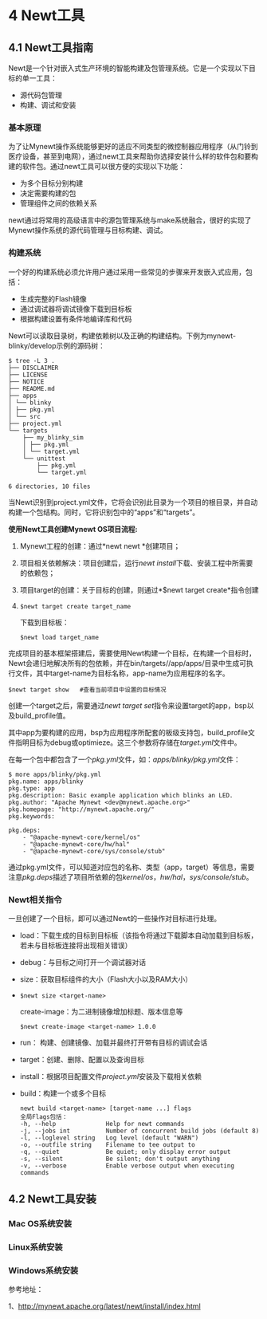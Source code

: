# 4 Newt工具

## 4.1 Newt工具指南

Newt是一个针对嵌入式生产环境的智能构建及包管理系统。它是一个实现以下目标的单一工具：

- 源代码包管理
- 构建、调试和安装

### 基本原理

为了让Mynewt操作系统能够更好的适应不同类型的微控制器应用程序（从门铃到医疗设备，甚至到电网），通过newt工具来帮助你选择安装什么样的软件包和要构建的软件包。通过newt工具可以很方便的实现以下功能：

- 为多个目标分别构建
- 决定需要构建的包
- 管理组件之间的依赖关系

newt通过将常用的高级语言中的源包管理系统与make系统融合，很好的实现了Mynewt操作系统的源代码管理与目标构建、调试。

### 构建系统

一个好的构建系统必须允许用户通过采用一些常见的步骤来开发嵌入式应用，包括：

- 生成完整的Flash镜像
- 通过调试器将调试镜像下载到目标板
- 根据构建设置有条件地编译库和代码

Newt可以读取目录树，构建依赖树以及正确的构建结构。下例为mynewt-blinky/develop示例的源码树：

```
$ tree -L 3 .
├── DISCLAIMER
├── LICENSE
├── NOTICE
├── README.md
├── apps
│ └── blinky
│ ├── pkg.yml
│ └── src
├── project.yml
└── targets
    ├── my_blinky_sim
    │ ├── pkg.yml
    │ └── target.yml
    └── unittest
        ├── pkg.yml
        └── target.yml

6 directories, 10 files
```

当Newt识别到project.yml文件，它将会识别此目录为一个项目的根目录，并自动构建一个包结构。同时，它将识别包中的“apps”和“targets”。

**使用Newt工具创建Mynewt OS项目流程:**

1. Mynewt工程的创建：通过*newt newt <project-name>*创建项目；

2. 项目相关依赖解决：项目创建后，运行*newt install*下载、安装工程中所需要的依赖包；

3. 项目target的创建：关于目标的创建，则通过*$newt target create*指令创建

4. ```
   $newt target create target_name
   ```

   下载到目标板：

   ```
   $newt load target_name
   ```

完成项目的基本框架搭建后，需要使用Newt构建一个目标，在构建一个目标时，Newt会递归地解决所有的包依赖，并在bin/targets/<target-name>/app/apps/<app-name>目录中生成可执行文件，其中target-name为目标名称，app-name为应用程序的名字。

```
$newt target show   #查看当前项目中设置的目标情况
```

创建一个target之后，需要通过*newt target set*指令来设置target的app，bsp以及build_profile值。

其中app为要构建的应用，bsp为应用程序所配套的板级支持包，build_profile文件指明目标为debug或optimieze。这三个参数将存储在*target.yml*文件中。

在每一个包中都包含了一个*pkg.yml*文件，如：*apps/blinky/pkg.yml*文件：

```
$ more apps/blinky/pkg.yml
pkg.name: apps/blinky
pkg.type: app
pkg.description: Basic example application which blinks an LED.
pkg.author: "Apache Mynewt <dev@mynewt.apache.org>"
pkg.homepage: "http://mynewt.apache.org/"
pkg.keywords:

pkg.deps:
    - "@apache-mynewt-core/kernel/os"
    - "@apache-mynewt-core/hw/hal"
    - "@apache-mynewt-core/sys/console/stub"
```

通过pkg.yml文件，可以知道对应包的名称、类型（app，target）等信息，需要注意*pkg.deps*描述了项目所依赖的包*kernel/os*，*hw/hal*，*sys/console/stub*。

### Newt相关指令

一旦创建了一个目标，即可以通过Newt的一些操作对目标进行处理。

- load：下载生成的目标到目标板（该指令将通过下载脚本自动加载到目标板，若未与目标板连接将出现相关错误）

- debug：与目标之间打开一个调试器对话

- size：获取目标组件的大小（Flash大小以及RAM大小）

- ```
  $newt size <target-name>
  ```

  create-image：为二进制镜像增加标题、版本信息等

  ```
  $newt create-image <target-name> 1.0.0
  ```

- run： 构建、创建镜像、加载并最终打开带有目标的调试会话

- target：创建、删除、配置以及查询目标

- install：根据项目配置文件*project.yml*安装及下载相关依赖

- build：构建一个或多个目标

  ```
  newt build <target-name> [target-name ...] flags
  全局Flags包括：
  -h, --help              Help for newt commands
  -j, --jobs int          Number of concurrent build jobs (default 8)
  -l, --loglevel string   Log level (default "WARN")
  -o, --outfile string    Filename to tee output to
  -q, --quiet             Be quiet; only display error output
  -s, --silent            Be silent; don't output anything
  -v, --verbose           Enable verbose output when executing commands
  ```



## 4.2 Newt工具安装

### Mac OS系统安装



### Linux系统安装



### Windows系统安装



参考地址：

1、http://mynewt.apache.org/latest/newt/install/index.html